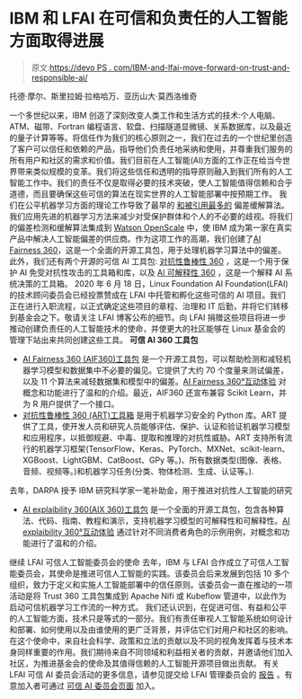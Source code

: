 # IBM 和 LFAI 在可信和负责任的人工智能方面取得进展

> 原文:[https://devo PS . com/IBM-and-lfai-move-forward-on-trust-and-responsible-ai/](https://devops.com/ibm-and-lfai-move-forward-on-trustworthy-and-responsible-ai/)

托德·摩尔、斯里拉姆·拉格哈万、亚历山大·莫西洛维奇

一个多世纪以来，IBM 创造了深刻改变人类工作和生活方式的技术:个人电脑、ATM、磁带、Fortran 编程语言、软盘、扫描隧道显微镜、关系数据库，以及最近的量子计算等等。将信任作为我们的核心原则之一，我们在过去的一个世纪里创造了客户可以信任和依赖的产品，指导他们负责任地采纳和使用，并尊重我们服务的所有用户和社区的需求和价值。我们目前在人工智能(AI)方面的工作正在给当今世界带来类似规模的变革。我们将这些信任和透明的指导原则融入到我们所有的人工智能工作中。我们的责任不仅是取得必要的技术突破，使人工智能值得信赖和合乎道德，而且要确保这些可信的算法在现实世界的人工智能部署中按预期工作。
我们在公平机器学习方面的理论工作导致了最早的 [和被引用最多的](https://www.ibm.com/blogs/research/2017/12/ai-reducing-discrimination/) 偏差缓解算法。我们应用先进的机器学习方法来减少对受保护群体和个人的不必要的歧视。将我们的偏差检测和缓解算法集成到 [Watson OpenScale](https://www.ibm.com/cloud/watson-openscale) 中，使 IBM 成为第一家在真实产品中解决人工智能偏差的供应商。作为这项工作的高潮，我们创建了[AI Fairness 360](https://aif360.mybluemix.net/)，这是一个全面的开源工具包，用于处理机器学习算法中的偏差。此外，我们还有两个开源的可信 AI 工具包: [对抗性鲁棒性 360](https://github.com/IBM/adversarial-robustness-toolbox) ，这是一个用于保护 AI 免受对抗性攻击的工具箱和库，以及 [AI 可解释性 360](https://github.com/IBM/AIX360/) ，这是一个解释 AI 系统决策的工具箱。
2020 年 6 月 18 日，Linux Foundation AI Foundation(LFAI)的技术顾问委员会已经投票赞成在 LFAI 中托管和孵化这些可信的 AI 项目。我们正在进行入职流程，以正式确定这些项目的章程、治理和 IT 后勤，并将它们转移到基金会之下。敬请关注 LFAI 博客公布的细节。向 LFAI 捐赠这些项目将进一步推动创建负责任的人工智能技术的使命，并使更大的社区能够在 Linux 基金会的管理下站出来共同创建这些工具。
**可信 AI 360 工具包**

*   [AI Fairness 360 (AIF360)工具包](https://github.com/IBM/AIF360) 是一个开源工具包，可以帮助检测和减轻机器学习模型和数据集中不必要的偏见。它提供了大约 70 个度量来测试偏差，以及 11 个算法来减轻数据集和模型中的偏差。[AI Fairness 360°互动体验](http://aif360.mybluemix.net/data) 对概念和功能进行了温和的介绍。最近，AIF360 还宣布兼容 Scikit Learn，并为 R 用户提供了一个接口。
*   [对抗性鲁棒性 360 (ART)工具箱](https://github.com/IBM/adversarial-robustness-toolbox) 是用于机器学习安全的 Python 库。ART 提供了工具，使开发人员和研究人员能够评估、保护、认证和验证机器学习模型和应用程序，以抵御规避、中毒、提取和推理的对抗性威胁。ART 支持所有流行的机器学习框架(TensorFlow、Keras、PyTorch、MXNet、scikit-learn、XGBoost、LightGBM、CatBoost、GPy 等。)、所有数据类型(图像、表格、音频、视频等。)和机器学习任务(分类、物体检测、生成、认证等。).

去年，DARPA 授予 IBM 研究科学家一笔补助金，用于推进对抗性人工智能的研究

*   [AI explaibility 360(AIX 360)工具包](https://github.com/IBM/AIX360) 是一个全面的开源工具包，包含各种算法、代码、指南、教程和演示，支持机器学习模型的可解释性和可解释性。[AI explaibility 360°互动体验](http://aix360.mybluemix.net/data) 通过针对不同消费者角色的示例用例，对概念和功能进行了温和的介绍。

继续 LFAI 可信人工智能委员会的使命
去年，IBM 与 LFAI 合作成立了可信人工智能委员会，其使命是推进可信人工智能的实践。该委员会后来发展到包括 10 多个组织，致力于定义和实施人工智能部署中的信任原则。该委员会一直在推动的一项活动是将 Trust 360 工具包集成到 Apache Nifi 或 Kubeflow 管道中，以此作为启动可信机器学习工作流的一种方式。
我们还认识到，在促进可信、有益和公平的人工智能方面，技术只是等式的一部分。我们有责任审视人工智能系统如何设计和部署、如何使用以及由谁使用的更广泛背景，并评估它们对用户和社区的影响。
在这个使命中，来自社会科学、政策和立法的贡献以及不同的视角发挥着与技术本身同样重要的作用。我们期待来自不同领域和利益相关者的贡献，并邀请他们加入社区，为推进基金会的使命及其值得信赖的人工智能开源项目做出贡献。
有关 LFAI 可信 AI 委员会活动的更多信息，请参见提交给 LFAI 管理委员会的 [报告](https://docs.google.com/presentation/d/1mAoU2k7RKLo4Rz2My-nxUN5VAaZxoEPiuZZPysmu9Mw/edit#slide=id.p1) 。有意加入者可通过 [可信 AI 委员会页面](https://wiki.lfai.foundation/display/DL/Trusted+AI+Committee) 加入。